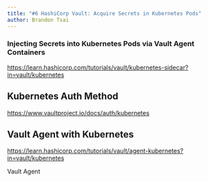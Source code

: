 ```yaml
---
title: "#6 HashiCorp Vault: Acquire Secrets in Kubernetes Pods"
author: Brandon Tsai
---
```




### Injecting Secrets into Kubernetes Pods via Vault Agent Containers

https://learn.hashicorp.com/tutorials/vault/kubernetes-sidecar?in=vault/kubernetes







Kubernetes Auth Method
----------------------

https://www.vaultproject.io/docs/auth/kubernetes



Vault Agent with Kubernetes
-------------------------------

https://learn.hashicorp.com/tutorials/vault/agent-kubernetes?in=vault/kubernetes


Vault Agent